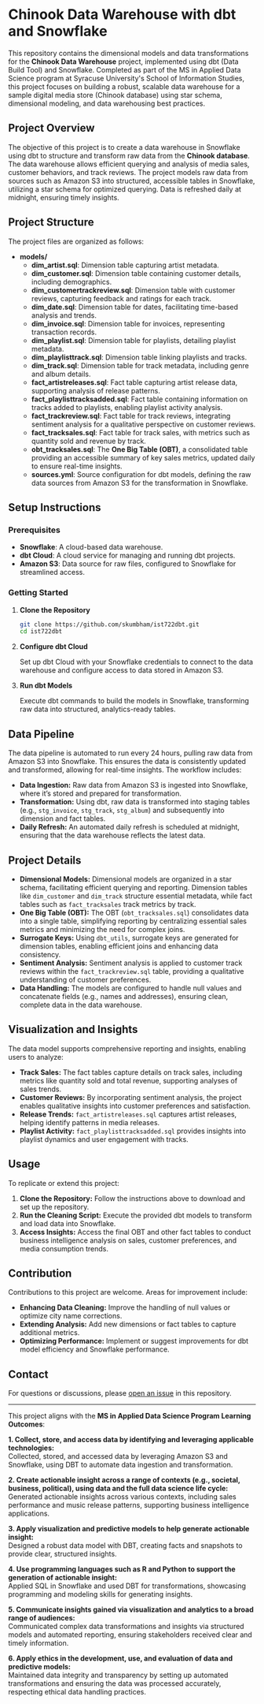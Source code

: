 # Chinook Data Warehouse with dbt and Snowflake

This repository contains the dimensional models and data transformations for the **Chinook Data Warehouse** project, implemented using dbt (Data Build Tool) and Snowflake. Completed as part of the MS in Applied Data Science program at Syracuse University's School of Information Studies, this project focuses on building a robust, scalable data warehouse for a sample digital media store (Chinook database) using star schema, dimensional modeling, and data warehousing best practices.

## Project Overview

The objective of this project is to create a data warehouse in Snowflake using dbt to structure and transform raw data from the **Chinook database**. The data warehouse allows efficient querying and analysis of media sales, customer behaviors, and track reviews. The project models raw data from sources such as Amazon S3 into structured, accessible tables in Snowflake, utilizing a star schema for optimized querying. Data is refreshed daily at midnight, ensuring timely insights.

## Project Structure

The project files are organized as follows:

- **models/**
  - **dim_artist.sql**: Dimension table capturing artist metadata.
  - **dim_customer.sql**: Dimension table containing customer details, including demographics.
  - **dim_customertrackreview.sql**: Dimension table with customer reviews, capturing feedback and ratings for each track.
  - **dim_date.sql**: Dimension table for dates, facilitating time-based analysis and trends.
  - **dim_invoice.sql**: Dimension table for invoices, representing transaction records.
  - **dim_playlist.sql**: Dimension table for playlists, detailing playlist metadata.
  - **dim_playlisttrack.sql**: Dimension table linking playlists and tracks.
  - **dim_track.sql**: Dimension table for track metadata, including genre and album details.
  - **fact_artistreleases.sql**: Fact table capturing artist release data, supporting analysis of release patterns.
  - **fact_playlisttracksadded.sql**: Fact table containing information on tracks added to playlists, enabling playlist activity analysis.
  - **fact_trackreview.sql**: Fact table for track reviews, integrating sentiment analysis for a qualitative perspective on customer reviews.
  - **fact_tracksales.sql**: Fact table for track sales, with metrics such as quantity sold and revenue by track.
  - **obt_tracksales.sql**: The **One Big Table (OBT)**, a consolidated table providing an accessible summary of key sales metrics, updated daily to ensure real-time insights.
  - **sources.yml**: Source configuration for dbt models, defining the raw data sources from Amazon S3 for the transformation in Snowflake.

## Setup Instructions

### Prerequisites

- **Snowflake**: A cloud-based data warehouse.
- **dbt Cloud**: A cloud service for managing and running dbt projects.
- **Amazon S3**: Data source for raw files, configured to Snowflake for streamlined access.

### Getting Started

1. **Clone the Repository**
   ```sh
   git clone https://github.com/skumbham/ist722dbt.git
   cd ist722dbt
    ```
2. **Configure dbt Cloud**

   Set up dbt Cloud with your Snowflake credentials to connect to the data warehouse and configure access to data stored in Amazon S3.

3. **Run dbt Models**

   Execute dbt commands to build the models in Snowflake, transforming raw data into structured, analytics-ready tables.

## Data Pipeline

The data pipeline is automated to run every 24 hours, pulling raw data from Amazon S3 into Snowflake. This ensures the data is consistently updated and transformed, allowing for real-time insights. The workflow includes:

- **Data Ingestion:** Raw data from Amazon S3 is ingested into Snowflake, where it’s stored and prepared for transformation.
- **Transformation:** Using dbt, raw data is transformed into staging tables (e.g., `stg_invoice`, `stg_track`, `stg_album`) and subsequently into dimension and fact tables.
- **Daily Refresh:** An automated daily refresh is scheduled at midnight, ensuring that the data warehouse reflects the latest data.

## Project Details

- **Dimensional Models:** Dimensional models are organized in a star schema, facilitating efficient querying and reporting. Dimension tables like `dim_customer` and `dim_track` structure essential metadata, while fact tables such as `fact_tracksales` track metrics by track.
- **One Big Table (OBT):** The OBT (`obt_tracksales.sql`) consolidates data into a single table, simplifying reporting by centralizing essential sales metrics and minimizing the need for complex joins.
- **Surrogate Keys:** Using `dbt_utils`, surrogate keys are generated for dimension tables, enabling efficient joins and enhancing data consistency.
- **Sentiment Analysis:** Sentiment analysis is applied to customer track reviews within the `fact_trackreview.sql` table, providing a qualitative understanding of customer preferences.
- **Data Handling:** The models are configured to handle null values and concatenate fields (e.g., names and addresses), ensuring clean, complete data in the data warehouse.

## Visualization and Insights

The data model supports comprehensive reporting and insights, enabling users to analyze:

- **Track Sales:** The fact tables capture details on track sales, including metrics like quantity sold and total revenue, supporting analyses of sales trends.
- **Customer Reviews:** By incorporating sentiment analysis, the project enables qualitative insights into customer preferences and satisfaction.
- **Release Trends:** `fact_artistreleases.sql` captures artist releases, helping identify patterns in media releases.
- **Playlist Activity:** `fact_playlisttracksadded.sql` provides insights into playlist dynamics and user engagement with tracks.

## Usage

To replicate or extend this project:

1. **Clone the Repository:** Follow the instructions above to download and set up the repository.
2. **Run the Cleaning Script:** Execute the provided dbt models to transform and load data into Snowflake.
3. **Access Insights:** Access the final OBT and other fact tables to conduct business intelligence analysis on sales, customer preferences, and media consumption trends.

## Contribution

Contributions to this project are welcome. Areas for improvement include:

- **Enhancing Data Cleaning:** Improve the handling of null values or optimize city name corrections.
- **Extending Analysis:** Add new dimensions or fact tables to capture additional metrics.
- **Optimizing Performance:** Implement or suggest improvements for dbt model efficiency and Snowflake performance.

## Contact

For questions or discussions, please [open an issue](https://github.com/skumbham/ist722dbt/issues/new) in this repository.

---

This project aligns with the **MS in Applied Data Science Program Learning Outcomes**:

**1. Collect, store, and access data by identifying and leveraging applicable technologies:**  
Collected, stored, and accessed data by leveraging Amazon S3 and Snowflake, using DBT to automate data ingestion and transformation.

**2. Create actionable insight across a range of contexts (e.g., societal, business, political), using data and the full data science life cycle:**  
Generated actionable insights across various contexts, including sales performance and music release patterns, supporting business intelligence applications.

**3. Apply visualization and predictive models to help generate actionable insight:**  
Designed a robust data model with DBT, creating facts and snapshots to provide clear, structured insights.

**4. Use programming languages such as R and Python to support the generation of actionable insight:**  
Applied SQL in Snowflake and used DBT for transformations, showcasing programming and modeling skills for generating insights.

**5. Communicate insights gained via visualization and analytics to a broad range of audiences:**  
Communicated complex data transformations and insights via structured models and automated reporting, ensuring stakeholders received clear and timely information.

**6. Apply ethics in the development, use, and evaluation of data and predictive models:**  
Maintained data integrity and transparency by setting up automated transformations and ensuring the data was processed accurately, respecting ethical data handling practices.

